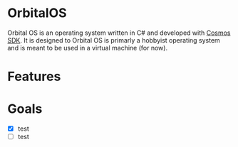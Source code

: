 # OrbitalOS
Orbital OS is an operating system written in C# and developed with [Cosmos SDK](https://github.com/CosmosOS/Cosmos). It is designed to Orbital OS is primarly a hobbyist operating system and is meant to be used in a virtual machine (for now). 

# Features

# Goals
- [x] test
- [ ] test
